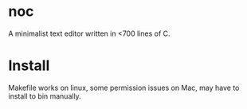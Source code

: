 # noc
A minimalist text editor written in &lt;700 lines of C.

# Install
Makefile works on linux, some permission issues on Mac, may have to install to bin manually.
